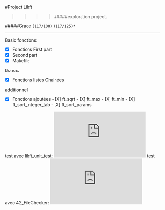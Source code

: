 #Project Libft
>>>> #####exploration project.

#####Grade ``(117/100)`` ``(117/125)*``
--------  -----------------------

Basic fonctions:
- [X] Fonctions First part
- [X] Second part
- [X] Makefile

Bonus:
- [X] Fonctions listes Chainées

additionnel:
- [X] Fonctions ajoutées
      - [X] ft_sqrt
      - [X] ft_max
      - [X] ft_min
      - [X] ft_sort_integer_tab
      - [X] ft_sort_params

test avec libft_unit_test:
![unit_test](http://zupimages.net/viewer.php?id=16/48/yj8p.png)
test avec 42_FileChecker:
![42_filechecker](http://zupimages.net/viewer.php?id=16/48/ofl1.png)
